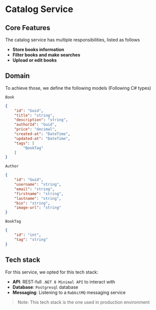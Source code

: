 # Catalog Service

## Core Features
The catalog service has multiple responsibilities, listed as follows

- **Store books information**
- **Filter books and make searches**
- **Upload or edit books**

## Domain

To achieve those, we define the following models (Following C# types)

`Book`
``` json
{
    "id": "Guid",
    "title": "string",
    "description": "string",
    "authorId": "Guid",
    "price": "decimal",
    "created-at": "DateTime",
    "updated-at": "DateTime",
    "tags": [
        "BookTag"
    ]
}
```

`Author`
``` json
{
    "id": "Guid",
    "username": "string",
    "email": "string",
    "firstname": "string",
    "lastname": "string",
    "bio": "string",
    "image-url": "string"
}
```

`BookTag`
``` json
{
    "id": "int",
    "tag": "string"
}
```
## Tech stack

For this service, we opted for this tech stack:

- **API**: REST-full `.NET 8 Minimal API` to interact with
- **Database**: `Postgresql` database
- **Messaging**: Listening to a `RabbitMQ` messaging service

> Note: This tech stack is the one used in production environment
